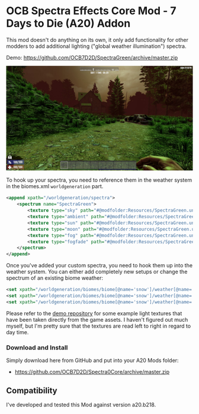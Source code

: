 # OCB Spectra Effects Core Mod - 7 Days to Die (A20) Addon

This mod doesn't do anything on its own, it only add
functionality for other modders to add additional lighting
("global weather illumination") spectra.

Demo: https://github.com/OCB7D2D/SpectraGreen/archive/master.zip

![Green Weather](Screens/green-weather.jpg)

To hook up your spectra, you need to reference them in the
weather system in the biomes.xml `worldgeneration` part.

```xml
<append xpath="/worldgeneration/spectra">
	<spectrum name="SpectraGreen">
		<texture type="sky" path="#@modfolder:Resources/SpectraGreen.unity3d?sky"/>
		<texture type="ambient" path="#@modfolder:Resources/SpectraGreen.unity3d?ambient"/>
		<texture type="sun" path="#@modfolder:Resources/SpectraGreen.unity3d?sun"/>
		<texture type="moon" path="#@modfolder:Resources/SpectraGreen.unity3d?moon"/>
		<texture type="fog" path="#@modfolder:Resources/SpectraGreen.unity3d?fog"/>
		<texture type="fogfade" path="#@modfolder:Resources/SpectraGreen.unity3d?fogfade"/>
	</spectrum>
</append>
```

Once you've added your custom spectra, you need to hook them up
into the weather system. You can either add completely new setups
or change the spectrum of an existing biome weather:

```xml
<set xpath="/worldgeneration/biomes/biome[@name='snow']/weather[@name='fog']/spectrum/@name">SpectraGreen</set>
<set xpath="/worldgeneration/biomes/biome[@name='snow']/weather[@name='snow']/spectrum/@name">SpectraGreen</set>
<set xpath="/worldgeneration/biomes/biome[@name='snow']/weather[@name='storm']/spectrum/@name">SpectraGreen</set>
```

Please refer to the [demo repository][1] for some example light
textures that have been taken directly from the game assets. I
haven't figured out much myself, but I'm pretty sure that the
textures are read left to right in regard to day time.

### Download and Install

Simply download here from GitHub and put into your A20 Mods folder:

- https://github.com/OCB7D2D/Spectra0Core/archive/master.zip

## Compatibility

I've developed and tested this Mod against version a20.b218.

[1]: https://github.com/OCB7D2D/SpectraGreen
